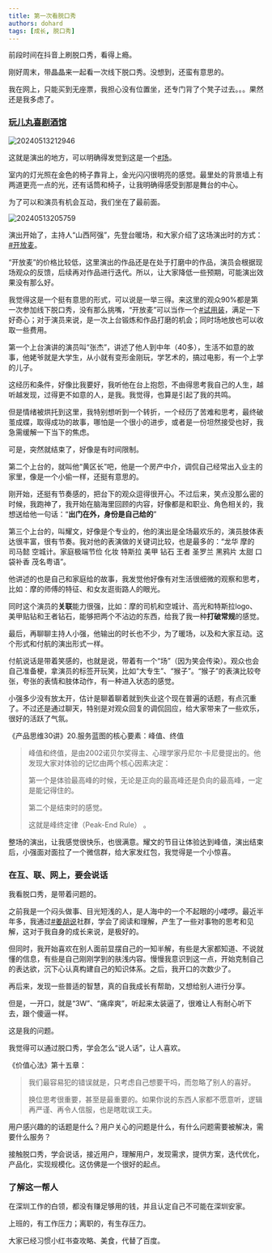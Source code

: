 ```yaml
---
title: 第一次看脱口秀
authors: dohard
tags: [成长, 脱口秀]
---
```


前段时间在抖音上刷脱口秀，看得上瘾。

刚好周末，带晶晶来一起看一次线下脱口秀。没想到，还蛮有意思的。

我在网上，只能买到无座票，我担心没有位置坐，还专门背了个凳子过去。。。果然还是我多虑了。

### [玩儿丸喜剧酒馆](https://m.damai.cn/damai/detail/item.html?utm=&itemId=677079627988)

![20240513212946](https://static.dohard.cn/20240513212946.png)

这就是演出的地方，可以明确得发觉到这是一个[#场](/blog/tags/场)。

室内的灯光照在金色的椅子靠背上，金光闪闪很明亮的感觉。最里处的背景墙上有两道更亮一点的光，还有话筒和椅子，让我明确得感受到那是舞台的中心。

为了可以和演员有机会互动，我们坐在了最前面。

![20240513205759](https://static.dohard.cn/20240513205759.png)

演出开始了，主持人“山西阿强”，先登台暖场，和大家介绍了这场演出时的方式：[#开放麦](/blog/tags/开放麦)。

“开放麦”的价格比较低，这里演出的作品还是在处于打磨中的作品，演员会根据现场观众的反馈，后续再对作品进行迭代。所以，让大家降低一些预期，可能演出效果没有那么好。

我觉得这是一个挺有意思的形式，可以说是一举三得。来这里的观众90%都是第一次参加线下脱口秀，没有那么挑嘴，“开放麦”可以当作一个[#试用装](/blog/tags/试用装)，满足一下好奇心；对于演员来说，是一次上台锻炼和作品打磨的机会；同时场地放也可以收取一些费用。

第一个上台演讲的演员叫“张杰”，讲述了他人到中年（40多），生活不如意的故事，他姥爷就是大学生，从小就有变形金刚玩，学艺术的，搞过电影，有一个上学的儿子。

这经历和条件，好像比我要好，我听他在台上抱怨，不由得思考我自己的人生，越听越发现，过得更不如意的人，是我。我觉得，也算是引起了我的共鸣。

但是情绪被烘托到这里，我特别想听到一个转折，一个经历了苦难和思考，最终破茧成蝶，取得成功的故事，哪怕是一个很小的进步，或者是一份坦然接受也好，我急需缓解一下当下的焦虑。

可是，突然就结束了，好像是有时间限制。

第二个上台的，就叫他“黄区长”吧，他是一个房产中介，调侃自己经常出入业主的家里，像是一个小偷一样，还挺有意思的。

刚开始，还挺有节奏感的，把台下的观众逗得很开心。不过后来，笑点没那么密的时候，我跑神了，我开始在脑海里回顾的内容，好像都是和职业、角色相关的，我想送给他一句话：“**出门在外，身份是自己给的**”

第三个上台的，叫耀文，好像是个专业的，他的演出是全场最欢乐的，演员肢体表达很丰富，很有节奏。我对他的表演做的关键词比较，也是最多的：“龙华 摩的 司马懿 空城计。家庭极端节俭 化妆 特斯拉 美甲 钻石 王者 圣罗兰 黑鸦片 太甜 口袋补香 茂名粤语”。

他讲述的也是自己和家庭给的故事，我发觉他好像有对生活很细微的观察和思考，比如：摩的师傅的特征、和女友逛街路人的眼光。

同时这个演员的**关联**能力很强，比如：摩的司机和空城计、高光和特斯拉logo、美甲贴钻和王者钻石，能够把两个不沾边的东西，给我了我一种**打破常规**的感觉。

最后，再聊聊主持人小强，他输出的时长也不少，为了暖场，以及和大家互动。这个形式和付航的演出形式一样。

付航说话是带着笑感的，也就是说，带着有一个“场”（因为笑会传染）。观众也会自己准备梗，拿演员的标签开玩笑，比如“大专生”、“猴子”。“猴子”的表演比较夸张，夸张的表情和肢体动作，有一种进入状态的感觉。

小强多少没有放太开，估计是聊着聊着就到失业这个现在普遍的话题，有点沉重了。不过还是通过聊天，特别是对观众回复的调侃回应，给大家带来了一些欢乐，很好的活跃了气氛。

《产品思维30讲》20.服务蓝图的核心要素：峰值、终值

> 峰值和终值，是由2002诺贝尔奖得主、心理学家丹尼尔·卡尼曼提出的。他发现大家对体验的记忆由两个核心因素决定：
>
> 第一个是体验最高峰的时候，无论是正向的最高峰还是负向的最高峰，一定是能记得住的。
>
> 第二个是结束时的感觉。
>
> 这就是峰终定律（Peak-End Rule） 。

整场的演出，让我感觉很快乐，也很满意。耀文的节目让体验达到峰值，演出结束后，小强面对面拉了一个微信群，给大家发红包，我觉得是一个小惊喜。

### 在互、联、网上，要会说话

我看脱口秀，是带着问题的。

之前我是一个闷头做事、目光短浅的人，是人海中的一个不起眼的小喽啰。最近半年多，我通过[#姜胡说](/blog/tags/姜胡说)社群，学会了阅读和理解，产生了一些对事物的思考和见解，这对于我自身的成长来说，是极好的。

但同时，我开始喜欢在别人面前显摆自己的一知半解，有些是大家都知道、不说就懂的信息，有些是自己刚刚学到的肤浅内容。慢慢我意识到这一点，开始克制自己的表达欲，沉下心认真构建自己的知识体系。之后，我开口的次数少了。

再后来，发现一些普适的智慧，真的自我成长有帮助，又想给别人进行分享。

但是，一开口，就是“3W”、“痛痒爽”，听起来太装逼了，很难让人有耐心听下去，跟个傻逼一样。

这是我的问题。

我觉得可以通过脱口秀，学会怎么“说人话”，让人喜欢。

《价值心法》第十五章：

> 我们最容易犯的错误就是，只考虑自己想要干吗，而忽略了别人的喜好。
>
> 换位思考很重要，甚至是最重要的。如果你说的东西人家都不愿意听，逻辑再严谨、再令人信服，也是瞎耽误工夫。

用户感兴趣的的话题是什么？用户关心的问题是什么，有什么问题需要被解决，需要什么服务？

接触脱口秀，学会说话，接近用户，理解用户，发现需求，提供方案，迭代优化，产品化，实现规模化。这仿佛是一个很好的起点。

### 了解这一帮人

在深圳工作的白领，都没有赚足够用的钱，并且认定自己不可能在深圳安家。

上班的，有工作压力；离职的，有生存压力。

大家已经习惯小红书查攻略、美食，代替了百度。
